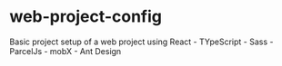 # web-project-config
Basic project setup of a web project using React - TYpeScript - Sass - ParcelJs - mobX - Ant Design
